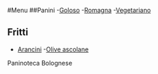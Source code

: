#Menu
##Panini -[Goloso](panini/paninoPrimavera.md) -[Romagna](panini/paninoRomagna.md) -[Vegetariano](panini/paninoVegetariano.md)

## Fritti

- [Arancini](fritti/arancini.md) -[Olive ascolane](fritti/olive.md)

Paninoteca Bolognese
